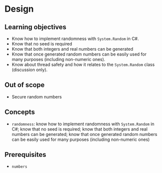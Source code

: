 # Design

## Learning objectives

- Know how to implement randomness with `System.Random` in C#.
- Know that no seed is required
- Know that both integers and real numbers can be generated
- Know that once generated random numbers can be easily used for many purposes (including non-numeric ones).
- Know about thread safety and how it relates to the `System.Random` class (discussion only).

## Out of scope

- Secure random numbers

## Concepts

- `randomness`: know how to implement randomness with `System.Random` in C#; know that no seed is required; know that both integers and real numbers can be generated; know that once generated random numbers can be easily used for many purposes (including non-numeric ones)

## Prerequisites

- `numbers`
